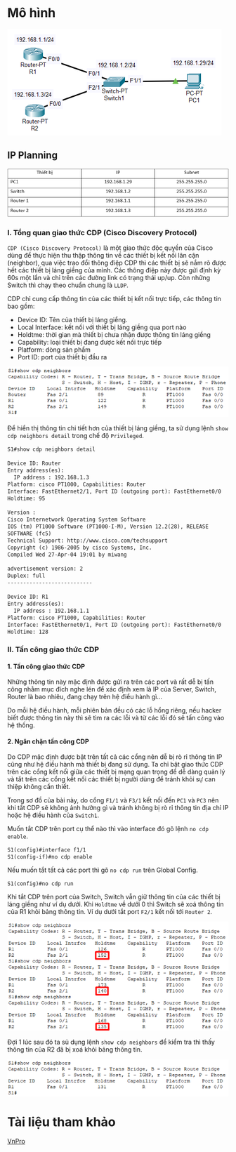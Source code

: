 # Mô hình

![cdp](Pictures/so_do_cdp.png)

## IP Planning

![ip](Pictures/ip_planning.png)

### I. Tổng quan giao thức CDP (Cisco Discovery Protocol)
`CDP (Cisco Discovery Protocol)` là một giao thức độc quyền của Cisco dùng để thực hiện thu thập thông tin về các thiết bị kết nối lân cận (neighbor), qua việc trao đổi thông điệp CDP thì các thiết bị sẽ nắm rõ được hết các thiết bị láng giềng của mình. Các thông điệp này được gửi định kỳ 60s một lần và chỉ trên các đường link có trạng thái up/up. Còn những Switch thì chạy theo chuẩn chung là `LLDP`.

CDP chỉ cung cấp thông tin của các thiết bị kết nối trực tiếp, các thông tin bao gồm:
- Device ID: Tên của thiết bị láng giềng.
- Local Interface: kết nối với thiết bị láng giềng qua port nào
- Holdtme: thời gian mà thiết bị chưa nhận được thông tin láng giềng
- Capability: loại thiết bị đang được kết nối trực tiếp
- Platform: dòng sản phẩm
- Port ID: port của thiết bị đầu ra

![show_cdp](Pictures/show_cdp.png)

Để hiển thị thông tin chi tiết hơn của thiết bị láng giềng, ta sử dụng lệnh `show cdp neighbors detail` trong chế độ `Privileged`.
```
S1#show cdp neighbors detail

Device ID: Router
Entry address(es): 
  IP address : 192.168.1.3
Platform: cisco PT1000, Capabilities: Router
Interface: FastEthernet2/1, Port ID (outgoing port): FastEthernet0/0
Holdtime: 95

Version :
Cisco Internetwork Operating System Software
IOS (tm) PT1000 Software (PT1000-I-M), Version 12.2(28), RELEASE SOFTWARE (fc5)
Technical Support: http://www.cisco.com/techsupport
Copyright (c) 1986-2005 by cisco Systems, Inc.
Compiled Wed 27-Apr-04 19:01 by miwang

advertisement version: 2
Duplex: full
---------------------------

Device ID: R1
Entry address(es): 
  IP address : 192.168.1.1
Platform: cisco PT1000, Capabilities: Router
Interface: FastEthernet0/1, Port ID (outgoing port): FastEthernet0/0
Holdtime: 128
```

### II. Tấn công giao thức CDP
#### 1. Tấn công giao thức CDP
Những thông tin này mặc định được gửi ra trên các port và rất dễ bị tấn công nhằm mục đích nghe lén để xác định xem là IP của Server, Switch, Router là bao nhiêu, đang chạy trên hệ điều hành gì...

Do mỗi hệ điều hành, mỗi phiên bản đều có các lỗ hổng riêng, nếu hacker biết được thông tin này thì sẽ tìm ra các lỗi và từ các lỗi đó sẽ tấn công vào hệ thống.

#### 2. Ngăn chặn tấn công CDP
Do CDP mặc định được bật trên tất cả các cổng nên dễ bị rò rỉ thông tin IP cũng như hệ điều hành mà thiết bị đang sử dụng. Ta chỉ bật giao thức CDP trên các cổng kết nối giữa các thiết bị mạng quan trọng để dễ dàng quản lý và tắt trên các cổng kết nối các thiết bị người dùng để tránh khỏi sự can thiệp không cần thiết.

Trong sơ đồ của bài này, do cổng `F1/1` và `F3/1` kết nối đến `PC1` và `PC3` nên khi tắt CDP sẽ không ảnh hưởng gì và tránh không bị rò rỉ thông tin địa chỉ IP hoặc hệ điều hành của `Switch1`.

Muốn tắt CDP trên port cụ thể nào thì vào interface đó gõ lệnh `no cdp enable`.
```
S1(config)#interface f1/1
S1(config-if)#no cdp enable
```

Nếu muốn tắt tất cả các port thì gõ `no cdp run` trên Global Config.

```
S1(config)#no cdp run
```

Khi tắt CDP trên port của Switch, Switch vẫn giữ thông tin của các thiết bị láng giềng như ví dụ dưới. Khi `Holdtme` về dưới 0 thì Switch sẽ xoá thông tin của R1 khỏi bảng thông tin. Ví dụ dưới tắt port `F2/1` kết nối tới `Router 2`.

![cdp_giam](Pictures/giam_cdp.png)

Đợi 1 lúc sau đó ta sủ dụng lệnh `show cdp neighbors` để kiểm tra thì thấy thông tin của R2 đã bị xoá khỏi bảng thông tin.

![xoa_r2](Pictures/xoa_r2.png)







# Tài liệu tham khảo
[VnPro](https://vnpro.vn/thu-vien/giao-thuc-cdp-cisco-discovery-protocol-3129.html)













































